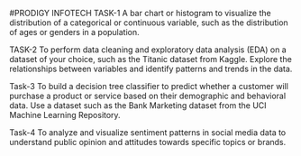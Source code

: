 #PRODIGY INFOTECH
TASK-1
 A bar chart or histogram to visualize the distribution of a categorical or continuous variable, such as the distribution of ages or genders in a population.

 TASK-2
 To perform data cleaning and exploratory data analysis (EDA) on a dataset of your choice, such as the Titanic dataset from Kaggle. Explore the relationships between variables and identify patterns and trends in the data.

 Task-3
 To build a decision tree classifier to predict whether a customer will purchase a product or service based on their demographic and behavioral data. Use a dataset such as the Bank Marketing dataset from the UCI Machine Learning Repository.

 Task-4
 To analyze and visualize sentiment patterns in social media data to understand public opinion and attitudes towards specific topics or brands.

